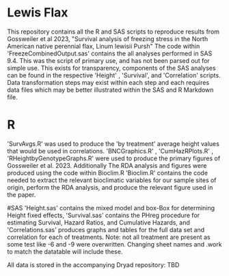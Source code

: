# Lewis Flax
This repository contains all the R and SAS scripts to reproduce results from Gossweiler et al 2023, "Survival analysis of freezing stress in the North American native perennial flax, Linum lewisii Pursh"
The code within 'FreezeCombinedOutput.sas' contains the all analyses performed in SAS 9.4. This was the script of primary use, and has not been parsed out for simple use. This exists for transparency, components of the SAS analyses can be found in the respective 'Height' , 'Survival', and 'Correlation' scripts. Data transformation steps may exist within each step and each requires data files which may be better illustrated within the SAS and R Markdown file.

# R
'SurvAvgs.R' was used to produce the 'by treatment' average height values that would be used in correlations.
'BNCGraphics.R' , 'CumHazRPlots.R' , 'RHeightbyGenotypeGraphs.R' were used to produce the primary figures of Gossweiler et al. 2023. Additionally The RDA analysis and figures were produced using the code within Bioclim.R
'Bioclim.R' contains the code needed to extract the relevant bioclimatic variables for our sample sites of origin, perform the RDA analysis, and produce the relevant figure used in the paper.

#SAS
'Height.sas' contains the mixed model and box-Box for determining Height fixed effects, 'Survival.sas' contains the PHreg procedure for estimating Survival, Hazard Ratios, and Cumulative Hazards, and 'Correlations.sas' produces graphs and tables for the full data set and correlation for each of treatments. Note:  not all treatment are present as some test like -6 and -9 were overwritten. Changing sheet names and .work to match the datatable will include these. 

All data is stored in the accompanying Dryad repository: TBD
